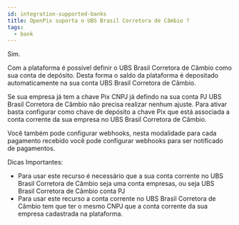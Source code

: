```yaml
---
id: integration-supported-banks
title: OpenPix suporta o UBS Brasil Corretora de Câmbio ?
tags:
  - bank
---
```


Sim.

Com a plataforma é possível definir o UBS Brasil Corretora de Câmbio como sua conta de depósito. Desta forma o saldo da plataforma é depositado automaticamente na sua conta UBS Brasil Corretora de Câmbio.

Se sua empresa já tem a chave Pix CNPJ já defindo na sua conta PJ UBS Brasil Corretora de Câmbio não precisa realizar nenhum ajuste. Para ativar basta configurar como chave de depósito a chave Pix que está associada a conta corrente da sua empresa no UBS Brasil Corretora de Câmbio.

Você também pode configurar webhooks, nesta modalidade para cada pagamento recebido você pode configurar webhooks para ser notificado de pagamentos.

Dicas Importantes:

- Para usar este recurso é necessário que a sua conta corrente no UBS Brasil Corretora de Câmbio seja uma conta empresas, ou seja UBS Brasil Corretora de Câmbio conta PJ
- Para usar este recurso a conta corrente no UBS Brasil Corretora de Câmbio tem que ter o mesmo CNPJ que a conta corrente da sua empresa cadastrada na plataforma.
